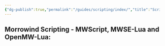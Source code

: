 ```yaml
---
{"dg-publish":true,"permalink":"/guides/scripting/index/","title":"Scripting","tags":["MWScript","MWSE-Lua","OpenMW-Lua","Construction-Set"]}
---
```


## Morrowind Scripting - MWScript, MWSE-Lua and OpenMW-Lua: